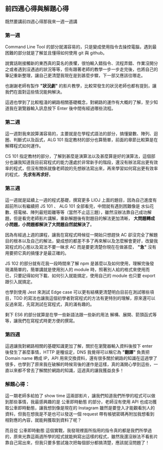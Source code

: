 ## 前四週心得與解題心得
既然要講前四週心得那我來一週一週講

### 第一週
Command Line Tool 的部分就滿容易的，只是變成使用指令去操控電腦，遇到最困難的部分就是了解並且懂得如何使用 git 與 github。

說實話剛接觸新的東西真的莫名的畏懼，很怕輸入錯指令、流程弄錯、作業沒開分之或者遇到沒遇過的狀況等等，但有跟著老師的教學一步一步走完後，也將自己的筆記重新整理，讓自己更清楚我現在是到甚麼步驟，下一部又應該往哪走。

也謝謝老師有製作 **"狀況劇"** 的影片教學，比較常發生的狀況老師也都有提到，讓我們在面對這些情況能夠解決。

這週也學到了比較粗淺的網路相關基礎概念，對網路的運作有大概的了解，至少知道我在瀏覽器輸入訊息按下 Enter 後中間有經過哪些流程。

### 第二週
這一週對我來說算滿容易的，主要就是在學程式語法的部分，搞懂變數、陣列、迴圈、判斷式以及函式，ALG 101 指定教材的部分也算簡單，前面的章節比較算是在解釋程式如何運作。

CS 101 指定教材的部分，了解到甚麼是演算法以及甚麼算是好的演算法，這個部分也讓我知道我目前寫程式的能力還處於非常新手的階段，還沒有辦法寫出更有效率的程式，但沒有關係就像老師說的先想辦法寫出來，再來學習如何寫出更有效率的程式， **先求有再求好**。

### 第三週
這一週就是延續上一週的程式基礎，撰寫更多 LIOJ 上面的題目，因為自己進度有超前所以有繼續把 JS 101 、 ALG 101 全部看完，中間就有遇到困難像是 水仙花數、搭電梯、陣列最短距離等等（當然不止這三題），雖然沒辦法靠自己成功解題，但是看完老師影片講解，重新解題後有對題目的解法更加清晰， **大問題轉成小問題，小問題都解決了大問題自然就解決了**。

因為有經過上週的課程，讓我在寫程式時候從一開始只想趕快 AC 卻沒完全了解題目的根本以及自己的解法，變成想的都差不多了再來解以及怎麼解會更好，改變我寫程式的心態以及寫法不要一昧求 AC 而是要更清楚你現在在做甚麼， **"急"** 沒有用要把它真的搞懂才是最正確的。

JS 102 的部分就有花我一段時間來了解 npm 是甚麼以及如何使用，理解完後發現滿簡單的，簡單講就是使用別人的 module 時，照著別人給的格式來使用而已，只要記得如何下載、如何引入就能搞定，使用自己的 module 也只要 export 跟引入就搞定。

也學到使用 Jest 來測試 Edge case 可以更有結構更清楚明白目前在測試哪些項目，TDD 的寫法也讓我這個初學者對寫程式的方法有更特別的理解，原來還可以反過來寫，先寫測試在寫程式，真的滿有趣的。

剩下 ES6 的部分就算是在學一些新語法跟一些新的用法 解構、展開、箭頭函式等等，讓我們在寫程式時更方便的撰寫。

### 第四週
這週讓我對網路相關的基礎知識更加了解，關於在瀏覽器輸入資料後按下 enter 後發生了甚麼事情，HTTP 是種協定，DNS 我覺得可以稱它為 **"翻譯"** 負責把 Domain name 轉成 IP，API 用來交換資料，還有很多關於網路的知識在這週學了很多，也學到了原來我在破解的時候背後的運作是這樣，真的滿開心學到這些，一直以來都不曾去了解關於網路的知識，這週真的讓我獲益良多！

### 解題心得：
這一期老師多給拍了 show time 這兩部影片，讓我們知道我們所學的程式可以做到那些事情，我最感興趣的是 公車即時動態 的部分，老師沒有使用 API 也成功獲取公車即時動態，讓我想到像是現在的 Instagram 雖然是要登入才能觀看別人的資料，但我在想我是不是也可以發送一個 request 帶有帳號密碼再附加我想看到相對應的內容，就能夠獲取到資料了呢？

而且從 公車即時動態 這個實戰，我發現裡面所指用的指令真的都是我們所學過的，原來光靠這兩週所學的程式就能夠寫出這樣的程式，雖然我還沒辦法不看影片靠自己寫出來，但我只要多嘗試幾次把每個部分都搞清楚，應該就沒問題了！